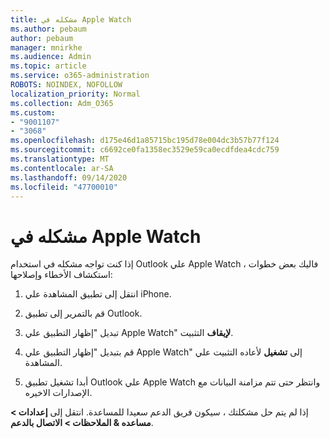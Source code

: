 ```yaml
---
title: مشكله في Apple Watch
ms.author: pebaum
author: pebaum
manager: mnirkhe
ms.audience: Admin
ms.topic: article
ms.service: o365-administration
ROBOTS: NOINDEX, NOFOLLOW
localization_priority: Normal
ms.collection: Adm_O365
ms.custom:
- "9001107"
- "3068"
ms.openlocfilehash: d175e46d1a85715bc195d78e004dc3b57b77f124
ms.sourcegitcommit: c6692ce0fa1358ec3529e59ca0ecdfdea4cdc759
ms.translationtype: MT
ms.contentlocale: ar-SA
ms.lasthandoff: 09/14/2020
ms.locfileid: "47700010"
---
```

# <a name="trouble-with-the-apple-watch"></a>مشكله في Apple Watch

إذا كنت تواجه مشكله في استخدام Outlook علي Apple Watch ، فاليك بعض خطوات استكشاف الأخطاء وإصلاحها: 

1. انتقل إلى تطبيق المشاهدة علي iPhone.

2. قم بالتمرير إلى تطبيق Outlook.

3. تبديل "إظهار التطبيق علي Apple Watch" **لإيقاف** التثبيت.

4. قم بتبديل "إظهار التطبيق علي Apple Watch" إلى **تشغيل** لأعاده التثبيت علي المشاهدة.

5. أبدا تشغيل تطبيق Outlook علي Apple Watch وانتظر حتى تتم مزامنة البيانات مع الإصدارات الاخيره. 

إذا لم يتم حل مشكلتك ، سيكون فريق الدعم سعيدا للمساعدة. انتقل إلى **إعدادات > مساعده & الملاحظات > الاتصال بالدعم**. 